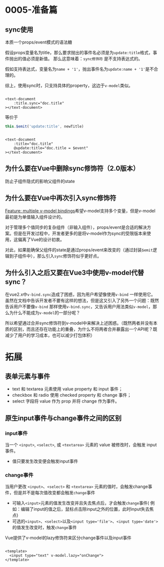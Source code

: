 # 0005-准备篇

## sync使用

本质一个props/event模式的语法糖

假设props变量名为title，那么要求抛出的事件名必须是为`update:title`格式，事件抛出的值必须是新值。 那么这意味着：`sync修饰符`
是不支持表达式的。

假如支持表达式，变量名为`name + '1'`，抛出事件名为`update:name + '1'`是不合理的。

综上，使用sync时，只支持具体的property，这边于`v-model`类似。

```vue

<text-document
    :title.sync="doc.title"
></text-document>
```

等价于

```js
this.$emit('update:title', newTitle)

```

```vue

<text-document
    :title="doc.title"
    @update:title="doc.title = $event"
></text-document>
```

## 为什么要在Vue中删除sync修饰符（2.0版本）

防止子组件隐式的影响父组件的state

## 为什么要在Vue中再次引入sync修饰符

[Feature: multiple v-model bindings](https://github.com/vuejs/vue/issues/4946)希望v-model支持多个变量，但是v-model最初是为单值输入组件设计的。

对于管理多个值同步的复杂组件（非输入组件），props/event是合适的解决方案。但是在开发过程中，开发者更多的是将v-model作为sync的受限版本来使用，这偏离了Vue的设计初衷。

对此，如果能确保父组件的state是通过props/event来改变的（通过封装`$emit`逻辑到子组件中），那么引入`sync`修饰符似乎更好点。

## 为什么引入之后又要在Vue3中使用v-model代替sync？

在vue2.x中`v-bind.sync`造成了困惑，因为用户希望像使用`v-bind`
一样使用它。虽然在文档中告诉开发者不要有这样的想法，但是这又引入了另外一个问题：既然告诉用户不要像`v-bind`
那样使用`v-bind.sync`，又告诉用户用法类似`v-model`，那么为什么不能成为`v-model`的一部分呢？

所以希望通过合并sync修饰符到v-model中来解决上述困惑。（既然两者并没有本质的区别，而且还存在功能上的重叠，为什么不将两者合并暴露出一个API呢？既减少了用户的学习成本，也可以减少打包体积）

# 拓展

## 表单元素与事件

- text 和 textarea 元素使用 value property 和 input 事件；
- checkbox 和 radio 使用 checked property 和 change 事件；
- select 字段将 value 作为 prop 并将 change 作为事件。

## 原生input事件与change事件之间的区别

### input事件

当一个 `<input>`, `<select>`, 或 `<textarea>` 元素的 value 被修改时，会触发 input 事件。

- 值只要发生改变便会触发input事件

### change事件

当用户更改 `<input>`、`<select>` 和 `<textarea>` 元素的值时，会触发change事件，但是并不是每次值改变都会触发`change`事件

- 可输入`<input>`元素的值发生改变并且失去焦点后，才会触发`change`事件(
  例如：编辑了input的值之后，鼠标点击除input之外的位置，此时input失去焦点)
- 可选的`<input>`、`<select>`以及`<input type='file'>`、`<input type='date'>`的值发生改变时，触发`change`事件

Vue提供了v-model的lazy修饰符来区分change事件以及input事件

```vue

<template>
  <input type="text" v-model.lazy="onChange">
</template>
```
